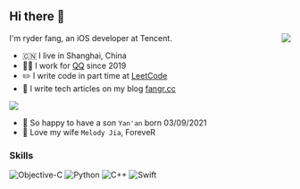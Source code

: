 ## Hi there 🤟

<img align='right' src='https://github-readme-stats.vercel.app/api/top-langs/?username=ryderfang&layout=compact&card_width=256&bg_color=00000000&text_color=777'></img>

I'm ryder fang, an iOS developer at Tencent.

- :cn: I live in Shanghai, China
- :man_technologist: I work for [QQ](https://im.qq.com/index) since 2019
- :pencil2: I write code in part time at [LeetCode](https://github.com/ryderfang/LeetCode)
- :robot: I write tech articles on my blog [fangr.cc](https://fangr.cc/)

<img src='https://github-readme-stats.vercel.app/api/pin/?username=ryderfang&repo=ryderfang.github.io&bg_color=00000000&text_color=777'>
</img>

- :rocket: So happy to have a son `Yan'an` born 03/09/2021
- :sunflower: Love my wife `Melody Jia`, ForeveR

### Skills

![Objective-C](https://img.shields.io/badge/Objective‑C%20-%23007396.svg?&style=for-the-badge&logo=xcode&logoColor=white)
![Python](https://img.shields.io/badge/Python%20-%236DB33F.svg?&style=for-the-badge&logo=spring&logoColor=white)
![C++](https://img.shields.io/badge/C++%20-%230080FF.svg?&style=for-the-badge&logo=cplusplus&logoColor=white)
![Swift](https://img.shields.io/badge/Swift-%23FF4088.svg?&style=for-the-badge&logo=swift&logoColor=white)
